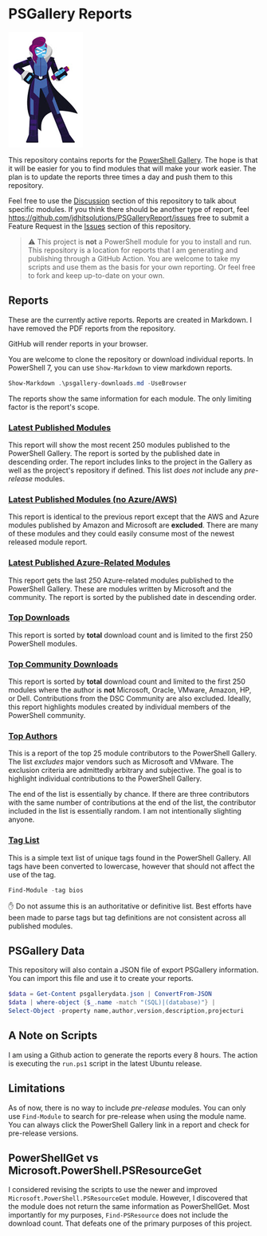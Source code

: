 # PSGallery Reports

![MSPowerShell](images/PowerShell-transparent-thumb.jpg)

This repository contains reports for the [PowerShell Gallery](https://powershellgallery.com). The hope is that it will be easier for you to find modules that will make your work easier. The plan is to update the reports three times a day and push them to this repository.

Feel free to use the [Discussion](https://github.com/jdhitsolutions/PSGalleryReport/discussions) section of this repository to talk about specific modules. If you think there should be another type of report, feel <https://github.com/jdhitsolutions/PSGalleryReport/issues> free to submit a Feature Request in the [Issues](https://github.com/jdhitsolutions/PSGalleryReport/issues) section of this repository.

> :warning: This project is __not__ a PowerShell module for you to install and run. This repository is a location for reports that I am generating and publishing through a GitHub Action. You are welcome to take my scripts and use them as the basis for your own reporting. Or feel free to fork and keep up-to-date on your own.

## Reports

These are the currently active reports. Reports are created in Markdown. I have removed the PDF reports from the repository.

GitHub will render reports in your browser.

 You are welcome to clone the repository or download individual reports. In PowerShell 7, you can use `Show-Markdown` to view markdown reports.

```powershell
Show-Markdown .\psgallery-downloads.md -UseBrowser
```

The reports show the same information for each module. The only limiting factor is the report's scope.

### [Latest Published Modules](psgallery-newest.md)

This report will show the most recent 250 modules published to the PowerShell Gallery. The report is sorted by the published date in descending order. The report includes links to the project in the Gallery as well as the project's repository if defined. This list *does not* include any *pre-release* modules.

### [Latest Published Modules (no Azure/AWS)](psgallery-filtered.md)

This report is identical to the previous report except that the AWS and Azure modules published by Amazon and Microsoft are __excluded__. There are many of these modules and they could easily consume most of the newest released module report.

### [Latest Published Azure-Related Modules](psgallery-azure.md)

This report gets the last 250 Azure-related modules published to the PowerShell Gallery. These are modules written by Microsoft and the community. The report is sorted by the published date in descending order.

### [Top Downloads](psgallery-downloads.md)

This report is sorted by __total__ download count and is limited to the first 250 PowerShell modules.

### [Top Community Downloads](psgallery-downloads-community.md)

This report is sorted by __total__ download count and limited to the first 250 modules where the author is __not__ Microsoft, Oracle, VMware, Amazon, HP, or Dell. Contributions from the DSC Community are also excluded. Ideally, this report highlights modules created by individual members of the PowerShell community.

### [Top Authors](psgallery-authors.md)

This is a report of the top 25 module contributors to the PowerShell Gallery. The list *excludes* major vendors such as Microsoft and VMware. The exclusion criteria are admittedly arbitrary and subjective. The goal is to highlight individual contributions to the PowerShell Gallery.

The end of the list is essentially by chance. If there are three contributors with the same number of contributions at the end of the list, the contributor included in the list is essentially random. I am not intentionally slighting anyone.

### [Tag List](taglist.txt)

This is a simple text list of unique tags found in the PowerShell Gallery. All tags have been converted to lowercase, however that should not affect the use of the tag.

```powershell
Find-Module -tag bios
```

:hand: Do not assume this is an authoritative or definitive list. Best efforts have been made to parse tags but tag definitions are not consistent across all published modules.

## PSGallery Data

This repository will also contain a JSON file of export PSGallery information. You can import this file and use it to create your reports.

```powershell
$data = Get-Content psgallerydata.json | ConvertFrom-JSON
$data | where-object {$_.name -match "(SQL)|(database)"} |
Select-Object -property name,author,version,description,projecturi
```

## A Note on Scripts

I am using a Github action to generate the reports every 8 hours. The action is executing the `run.ps1` script in the latest Ubuntu release.

## Limitations

As of now, there is no way to include *pre-release* modules. You can only use `Find-Module` to search for pre-release when using the module name. You can always click the PowerShell Gallery link in a report and check for pre-release versions.

## PowerShellGet vs Microsoft.PowerShell.PSResourceGet

I considered revising the scripts to use the newer and improved `Microsoft.PowerShell.PSResourceGet` module. However, I discovered that the module does not return the same information as PowerShellGet. Most importantly for my purposes, `Find-PSResource` does not include the download count. That defeats one of the primary purposes of this project.
